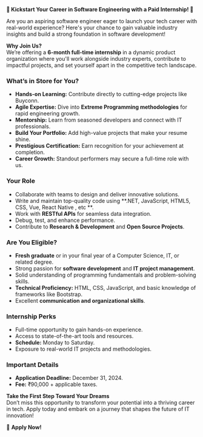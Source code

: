 **🚀 Kickstart Your Career in Software Engineering with a Paid Internship! 🌟**  

Are you an aspiring software engineer eager to launch your tech career with real-world experience? Here's your chance to gain valuable industry insights and build a strong foundation in software development!  

**Why Join Us?**  
We’re offering a **6-month full-time internship** in a dynamic product organization where you'll work alongside industry experts, contribute to impactful projects, and set yourself apart in the competitive tech landscape.  

### **What’s in Store for You?**  
- **Hands-on Learning:** Contribute directly to cutting-edge projects like Buyconn.  
- **Agile Expertise:** Dive into **Extreme Programming methodologies** for rapid engineering growth.  
- **Mentorship:** Learn from seasoned developers and connect with IT professionals.  
- **Build Your Portfolio:** Add high-value projects that make your resume shine.  
- **Prestigious Certification:** Earn recognition for your achievement at completion.  
- **Career Growth:** Standout performers may secure a full-time role with us.  

### **Your Role**  
- Collaborate with teams to design and deliver innovative solutions.  
- Write and maintain top-quality code using **.NET, JavaScript, HTML5, CSS, Vue, React Native , etc **.  
- Work with **RESTful APIs** for seamless data integration.  
- Debug, test, and enhance performance.  
- Contribute to **Research & Development** and **Open Source Projects**.  

### **Are You Eligible?**  
- **Fresh graduate** or in your final year of a Computer Science, IT, or related degree.  
- Strong passion for **software development** and **IT project management**.  
- Solid understanding of programming fundamentals and problem-solving skills.  
- **Technical Proficiency:** HTML, CSS, JavaScript, and basic knowledge of frameworks like Bootstrap.  
- Excellent **communication and organizational skills**.  

### **Internship Perks**  
- Full-time opportunity to gain hands-on experience.  
- Access to state-of-the-art tools and resources.  
- **Schedule:** Monday to Saturday.  
- Exposure to real-world IT projects and methodologies.  

### **Important Details**  
- **Application Deadline:** December 31, 2024.  
- **Fee:** ₹90,000 + applicable taxes.  

**Take the First Step Toward Your Dreams**  
Don’t miss this opportunity to transform your potential into a thriving career in tech. Apply today and embark on a journey that shapes the future of IT innovation!  

📧 **Apply Now!**
